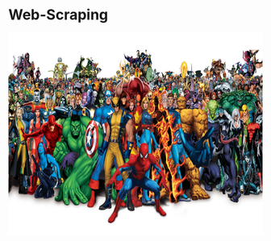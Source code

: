 # Web-Scraping

<p align="center">
  <img width="750" height="400" src="pngegg.png">
</p>

<div align="center">
